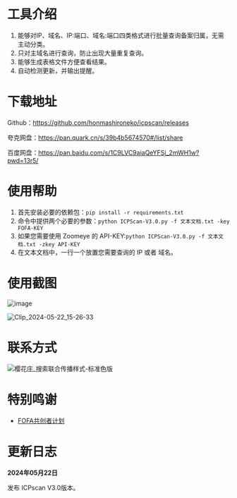 

# 工具介绍

1. 能够对IP、域名、IP:端口、域名:端口四类格式进行批量查询备案归属，无需主动分类。
2. 只对主域名进行查询，防止出现大量重复查询。
3. 能够生成表格文件方便查看结果。
4. 自动检测更新，并输出提醒。

# 下载地址

Github：https://github.com/honmashironeko/icpscan/releases

夸克网盘：https://pan.quark.cn/s/39b4b5674570#/list/share

百度网盘：https://pan.baidu.com/s/1C9LVC9aiaQeYFSj_2mWH1w?pwd=13r5/

# 使用帮助

1. 首先安装必要的依赖包：`pip install -r requirements.txt`
2. 命令中提供两个必要的参数：`python ICPScan-V3.0.py -f 文本文档.txt -key FOFA-KEY`
3. 如果您需要使用 Zoomeye 的 API-KEY:`python ICPScan-V3.0.py -f 文本文档.txt -zkey API-KEY`
4. 在文本文档中，一行一个放置您需要查询的 IP 或者 域名。

# 使用截图

![image](https://github.com/honmashironeko/icpscan/assets/139044047/414e4c64-118f-4acb-b27b-e430cab97347)

![Clip_2024-05-22_15-26-33](https://github.com/honmashironeko/icpscan/assets/139044047/747cfd32-fa61-4d40-8e55-3f28ff65d6fc)



# 联系方式

![樱花庄_搜索联合传播样式-标准色版](https://github.com/honmashironeko/icpscan/assets/139044047/b044db99-e4fc-4d82-8289-d7b4f27374ee)


# 特别鸣谢

- [FOFA共创者计划](https://fofa.info/development)

# 更新日志

**2024年05月22日**

发布 ICPscan V3.0版本。
